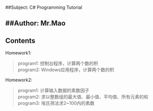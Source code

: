 ##Subject: C# Programming Tutorial

##Author: Mr.Mao  
--------------



Contents  
--------

Homework1:  
>program1:	控制台程序，计算两个数的积  
>program2:	Windows应用程序，计算两个数的积  


Homework2:  
>program1:	计算输入数据的素数因子  
>program2:	求以整数组的最大值、最小值、平均值、所有元素的和  
>program3:	埃氏筛法求2~100内的素数  
